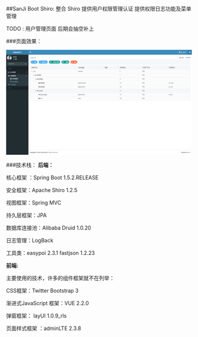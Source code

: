 
##SanJi Boot Shiro:
整合 Shiro 提供用户权限管理认证 提供权限日志功能及菜单管理

TODO : 用户管理页面 后期会抽空补上

###页面效果：

![sanji_boot_shiro](../resources/sanji-boot-shiro.png)

###技术栈：
**后端：**

核心框架 ：Spring Boot 1.5.2.RELEASE

安全框架：Apache Shiro 1.2.5

视图框架：Spring MVC

持久层框架：JPA

数据库连接池：Alibaba Druid 1.0.20

日志管理：LogBack

工具类：easypoi 2.3.1 fastjson 1.2.23

**前端:**

主要使用的技术，许多的组件框架就不在列举：

CSS框架：Twitter Bootstrap 3

渐进式JavaScript 框架：VUE 2.2.0

弹窗框架： layUI 1.0.9_rls

页面样式框架 ：adminLTE 2.3.8